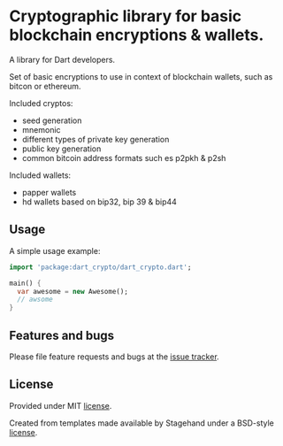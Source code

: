# Cryptographic library for basic blockchain encryptions & wallets.

A library for Dart developers.

Set of basic encryptions to use in context of blockchain wallets, such as bitcon or ethereum.

Included cryptos:

* seed generation
* mnemonic
* different types of private key generation
* public key generation
* common bitcoin address formats such es p2pkh & p2sh

Included wallets:

* papper wallets
* hd wallets based on bip32, bip 39 & bip44


## Usage

A simple usage example:

```dart
import 'package:dart_crypto/dart_crypto.dart';

main() {
  var awesome = new Awesome();
  // awsome
}
```

## Features and bugs

Please file feature requests and bugs at the [issue tracker][tracker].

[tracker]: https://github.com/steidler-eu/dart_crypto/issues

## License

Provided under MIT [license](https://github.com/steidler-eu/dart_crypto/blob/main/LICENSE).

Created from templates made available by Stagehand under a BSD-style
[license](https://github.com/dart-lang/stagehand/blob/master/LICENSE).
